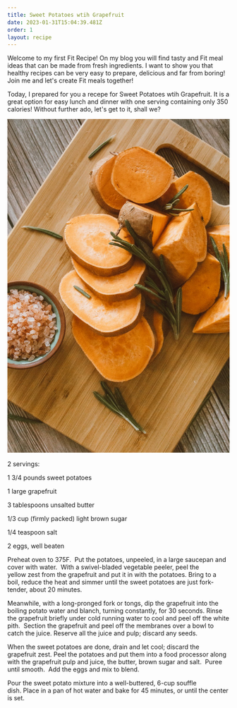 ```yaml
---
title: Sweet Potatoes wtih Grapefruit
date: 2023-01-31T15:04:39.481Z
order: 1
layout: recipe
---
```

Welcome to my first Fit Recipe! On my blog you will find tasty and Fit meal ideas that can be made from fresh ingredients. I want to show you that healthy recipes can be very easy to prepare, delicious and far from boring!  Join me and let's create Fit meals together!

Today, I prepared for you a recepe for Sweet Potatoes wtih Grapefruit. It is a great option for easy lunch and dinner with one serving containing only 350 calories! Without further ado, let's get to it, shall we?

![Photo by Jess Loiterton](../uploads/pexels-photo-5505462.jpeg)

2 servings:

1 3/4 pounds sweet potatoes

1 large grapefruit

3 tablespoons unsalted butter

1/3 cup (firmly packed) light brown sugar

1/4 teaspoon salt

2 eggs, well beaten

Preheat oven to 375F.  Put the potatoes, unpeeled, in a large saucepan and cover with water.  With a swivel-bladed vegetable peeler, peel the yellow zest from the grapefruit and put it in with the potatoes. Bring to a boil, reduce the heat and simmer until the sweet potatoes are just fork-tender, about 20 minutes.

Meanwhile, with a long-pronged fork or tongs, dip the grapefruit into the boiling potato water and blanch, turning constantly, for 30 seconds. Rinse the grapefruit briefly under cold running water to cool and peel off the white pith.  Section the grapefruit and peel off the membranes over a bowl to catch the juice. Reserve all the juice and pulp; discard any seeds.

When the sweet potatoes are done, drain and let cool; discard the grapefruit zest. Peel the potatoes and put them into a food processor along with the grapefruit pulp and juice, the butter, brown sugar and salt.  Puree until smooth.  Add the eggs and mix to blend.

Pour the sweet potato mixture into a well-buttered, 6-cup souffle dish. Place in a pan of hot water and bake for 45 minutes, or until the center is set.